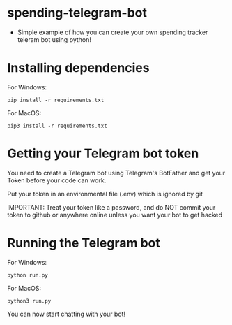 # spending-telegram-bot
- Simple example of how you can create your own spending tracker teleram bot using python!

# Installing dependencies
For Windows:
```
pip install -r requirements.txt
```

For MacOS:
```
pip3 install -r requirements.txt
```

# Getting your Telegram bot token

You need to create a Telegram bot using Telegram's BotFather and get your Token before your code can work.

Put your token in an environmental file (.env) which is ignored by git

IMPORTANT: Treat your token like a password, and do NOT commit your token to github or anywhere online unless you want your bot to get hacked

# Running the Telegram bot
For Windows:
```
python run.py
```

For MacOS:
```
python3 run.py
```

You can now start chatting with your bot!
